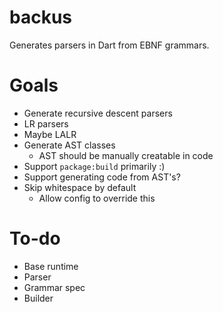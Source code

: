 # backus
Generates parsers in Dart from EBNF grammars.

# Goals
* Generate recursive descent parsers
* LR parsers
* Maybe LALR
* Generate AST classes
  * AST should be manually creatable in code
* Support `package:build` primarily :)
* Support generating code from AST's?
* Skip whitespace by default
  * Allow config to override this
  
# To-do
* Base runtime
* Parser
* Grammar spec
* Builder
